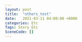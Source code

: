 ```yaml
---
layout: post
title:  "others_test"
date:   2021-03-11 04:00:00 +0000
categories: Etc
Tags: Story Etc
SceneCode: []
---
```

